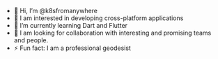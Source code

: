 - 👋 Hi, I’m @k8sfromanywhere
- 👀 I am interested in developing cross-platform applications
- 🌱 I’m currently learning Dart and Flutter
- 💞️ I am looking for collaboration with interesting and promising teams and people.
- ⚡ Fun fact: I am a professional geodesist

<!---
k8sfromanywhere/k8sfromanywhere is a ✨ special ✨ repository because its `README.md` (this file) appears on your GitHub profile.
You can click the Preview link to take a look at your changes.
--->
